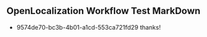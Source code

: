 ## OpenLocalization Workflow Test MarkDown
* 9574de70-bc3b-4b01-a1cd-553ca721fd29 thanks!

<!--HONumber=Jul16_HO2-->


